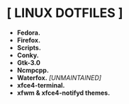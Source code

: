 # [ LINUX DOTFILES ]

+ **Fedora.**
+ **Firefox.**
+ **Scripts.**
+ **Conky.**
+ **Gtk-3.0**
+ **Ncmpcpp.**
+ **Waterfox.** *[UNMAINTAINED]*
+ **xfce4-terminal.**
+ **xfwm & xfce4-notifyd themes.**
